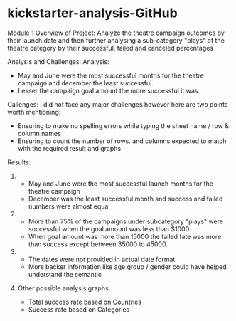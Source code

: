 # kickstarter-analysis-GitHub
Module 1
Overview of Project: Analyze the theatre campaign outcomes by their launch date and then further analysing a sub-category "plays" of the theatre category by their successful, failed and canceled percentages

Analysis and Challenges: 
Analysis:
- May and June were the most successful months for the theatre campaign and december the least successful. 
- Lesser the campaign goal amount the more successful it was. 

Callenges: 
I did not face any major challenges however here are two points worth mentioning:
- Ensuring to make no spelling errors while typing the sheet name / row & column names
- Ensuring to count the number of rows. and columns expected to match with the required result and graphs

Results:
1. - May and June were the most successful launch months for the theatre campaign
   - December was the least successful month and success and failed numbers were almost equal

2. - More than 75% of the campaigns under subcategory "plays" were successful when the goal amount was less than $1000
   - When goal amount was more than 15000 the failed fate was more than success except between 35000 to 45000. 

3. - The dates were not provided in actual date format
   - More backer information like age group / gender could have helped understand the semantic

4. Other possible analysis graphs:
   - Total success rate based on Countries
   - Success rate based on Categories
